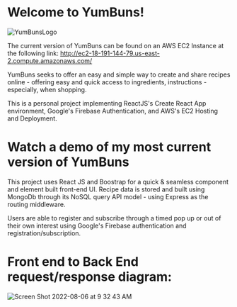 # Welcome to YumBuns!
![YumBunsLogo](https://user-images.githubusercontent.com/93226206/178125259-50c4b7b4-53eb-469b-8426-cc9f1dc0409a.png)

The current version of YumBuns can be found on an AWS EC2 Instance at the following link: http://ec2-18-191-144-79.us-east-2.compute.amazonaws.com/ 

YumBuns seeks to offer an easy and simple way to create and share recipes online - offering easy and quick access to ingredients, instructions - especially, when shopping. 

This is a personal project implementing ReactJS's Create React App environment, Google's Firebase Authentication, and AWS's EC2 Hosting and Deployment.


# Watch a demo of my most current version of YumBuns

This project uses React JS and Boostrap for a quick & seamless component and element built front-end UI. 
Recipe data is stored and built using MongoDb through its NoSQL query API model - using Express as the routing middleware. 

Users are able to register and subscribe through a timed pop up or out of their own interest using Google's Firebase authentication and registration/subscription.

# Front end to Back End request/response diagram:
![Screen Shot 2022-08-06 at 9 32 43 AM](https://user-images.githubusercontent.com/93226206/183253378-bb022a6e-2352-43e9-a557-3f96031355d9.png)
